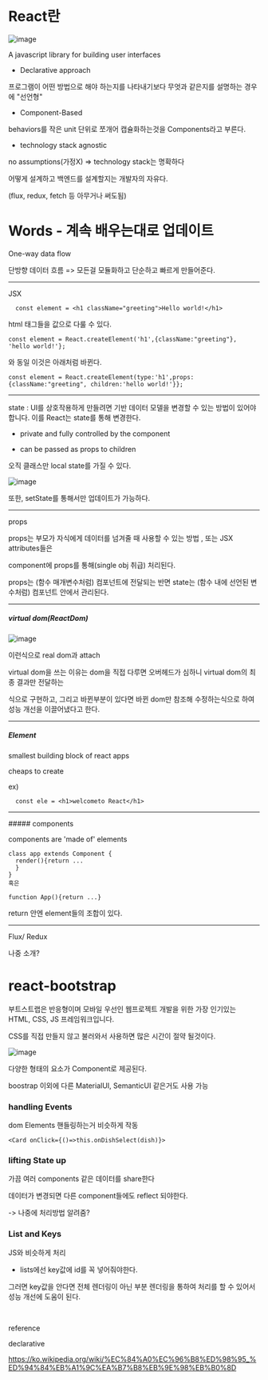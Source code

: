 # React란

![image](https://user-images.githubusercontent.com/40421183/129701841-6fbea7d5-9a76-48b7-a576-47471935dd74.png)

A javascript library for building user interfaces

* Declarative approach

프로그램이 어떤 방법으로 해야 하는지를 나타내기보다 무엇과 같은지를 설명하는 경우에 "선언형"

* Component-Based

behaviors를 작은 unit 단위로 쪼개어 캡슐화하는것을 Components라고 부른다. 

* technology stack agnostic 

no assumptions(가정X) => technology stack는 명확하다

어떻게 설계하고 백엔드를 설계할지는 개발자의 자유다.

(flux, redux, fetch 등 아무거나 써도됨)


# Words - 계속 배우는대로 업데이트

One-way data flow

단방향 데이터 흐름 => 모든걸 모듈화하고 단순하고 빠르게 만들어준다.

<hr size="1">

JSX

```
  const element = <h1 className="greeting">Hello world!</h1>
```
html 태그들을 값으로 다룰 수 있다. 

```
const element = React.createElement('h1',{className:"greeting"}, 'hello world!'};
```
와 동일 
이것은 아래처럼 바뀐다.
```
const element = React.createElement(type:'h1',props:{className:"greeting", children:'hello world!'}};
```

<hr size="1">

state : UI를 상호작용하게 만들려면 기반 데이터 모델을 변경할 수 있는 방법이 있어야 합니다. 이를 React는 state를 통해 변경한다.

* private and fully controlled by the component

* can be passed as props to children

오직 클래스만 local state를 가질 수 있다.

![image](https://user-images.githubusercontent.com/40421183/129762403-4251781c-f4ab-4af2-9eb6-64f4c95b296e.png)

또한, setState를 통해서만 업데이트가 가능하다.



<hr size="1">

props

props는 부모가 자식에게 데이터를 넘겨줄 때 사용할 수 있는 방법 , 또는 JSX attributes들은 

component에 props를 통해(single obj 취급) 처리된다.

props는 (함수 매개변수처럼) 컴포넌트에 전달되는 반면 state는 (함수 내에 선언된 변수처럼) 컴포넌트 안에서 관리된다.

<hr size="1">

##### virtual dom(ReactDom)

![image](https://user-images.githubusercontent.com/40421183/129732145-dee8a6ca-298e-4ceb-a4f0-c06310f077e2.png)

이런식으로 real dom과 attach 

virtual dom을 쓰는 이유는 dom을 직접 다루면 오버헤드가 심하니 virtual dom의 최종 결과만 전달하는

식으로 구현하고, 그리고 바뀐부분이 있다면 바뀐 dom만 참조해 수정하는식으로 하여
성능 개선을 이끌어냈다고 한다.

<hr size="1">

##### Element

smallest building block of react apps

cheaps to create

ex) 
```
  const ele = <h1>welcometo React</h1>
```
<hr size="1">
##### components

components are 'made of' elements

```
class app extends Component {
  render(){return ...
  }
}
혹은

function App(){return ...}
```

return 안엔 element들의 조합이 있다. 

<hr size="1">

Flux/ Redux

나중 소개?


# react-bootstrap

부트스트랩은 반응형이며 모바일 우선인 웹프로젝트 개발을 위한 가장 인기있는 HTML, CSS, JS 프레임워크입니다.

CSS를 직접 만들지 않고 불러와서 사용하면 많은 시간이 절약 될것이다. 

![image](https://user-images.githubusercontent.com/40421183/129743084-5705ca45-457e-42a3-8e36-37ba8883a54e.png)

다양한 형태의 요소가 Component로 제공된다.

boostrap 이외에 다른 MaterialUI, SemanticUI 같은거도 사용 가능

### handling Events

dom Elements 핸들링하는거 비슷하게 작동 

```
<Card onClick={()=>this.onDishSelect(dish)}>

```

### lifting State up

가끔 여러 components 같은 데이터를 share한다

데이터가 변경되면 다른 component들에도 reflect 되야한다.

-> 나중에 처리방법 알려줌?

### List and Keys 

JS와 비슷하게 처리

* lists에선 key값에 id를 꼭 넣어줘야한다.

그러면 key값을 안다면 전체 렌더링이 아닌 부분 렌더링을 통하여 처리를 할 수 있어서 성능 개선에 도움이 된다. 




<br>

reference

declarative

https://ko.wikipedia.org/wiki/%EC%84%A0%EC%96%B8%ED%98%95_%ED%94%84%EB%A1%9C%EA%B7%B8%EB%9E%98%EB%B0%8D
